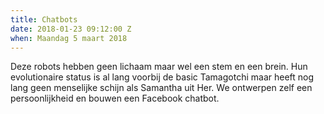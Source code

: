```yaml
---
title: Chatbots
date: 2018-01-23 09:12:00 Z
when: Maandag 5 maart 2018
---
```


Deze robots hebben geen lichaam maar wel een stem en een brein. Hun evolutionaire status is al lang voorbij  de basic Tamagotchi maar heeft nog lang geen menselijke schijn als Samantha uit Her. We ontwerpen zelf een persoonlijkheid en bouwen een Facebook chatbot.